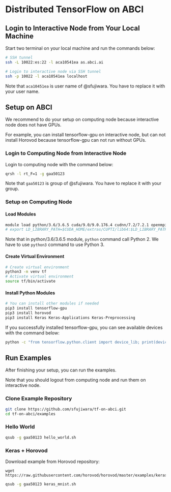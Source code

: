# Distributed TensorFlow on ABCI

## Login to Interactive Node from Your Local Machine

Start two terminal on your local machine and run the commands below:

```bash
# SSH tunnel
ssh -L 10022:es:22 -l aca10541ea as.abci.ai
```

```bash
# Login to interactive node via SSH tunnel
ssh -p 10022 -l aca10541ea localhost
```

Note that `aca10451ea` is user name of @sfujiwara.
You have to replace it with your user name.

## Setup on ABCI

We recommend to do your setup on computing node because interactive node does not have GPUs.

For example, you can install tensorflow-gpu on interactive node, but can not install Horovod because tensorflow-gpu can not run without GPUs.

### Login to Computing Node from Interactive Node

Login to computing node with the command below:

```bash
qrsh -l rt_F=1 -g gaa50123
```

Note that `gaa50123` is group of @sfujiwara.
You have to replace it with your group.

### Setup on Computing Node

#### Load Modules

```bash
module load python/3.6/3.6.5 cuda/9.0/9.0.176.4 cudnn/7.2/7.2.1 openmpi/2.1.5
# export LD_LIBRARY_PATH=$CUDA_HOME/extras/CUPTI/lib64:$LD_LIBRARY_PATH
```

Note that in python/3.6/3.6.5 module, `python` command call Python 2.
We have to use `python3` command to use Python 3.

#### Create Virtual Environment

```bash
# Create virtual environment
python3 -m venv tf
# Activate virtual environment
source tf/bin/activate
```

#### Install Python Modules

```bash
# You can install other modules if needed
pip3 install tensorflow-gpu
pip3 install horovod
pip3 install Keras Keras-Applications Keras-Preprocessing
```

If you successfully installed tensorflow-gpu, you can see available devices with the command below:

```bash
python -c "from tensorflow.python.client import device_lib; print(device_lib.list_local_devices())"
```

## Run Examples

After finishing your setup, you can run the examples.

Note that you should logout from computing node and run them on interactive node.

### Clone Example Repository

```bash
git clone https://github.com/sfujiwara/tf-on-abci.git
cd tf-on-abci/examples
```

### Hello World

```bash
qsub -g gaa50123 hello_world.sh
```

### Keras + Horovod

Download example from Horovod repository:

```
wget https://raw.githubusercontent.com/horovod/horovod/master/examples/keras_mnist.py
```

```bash
qsub -g gaa50123 keras_mnist.sh
```

